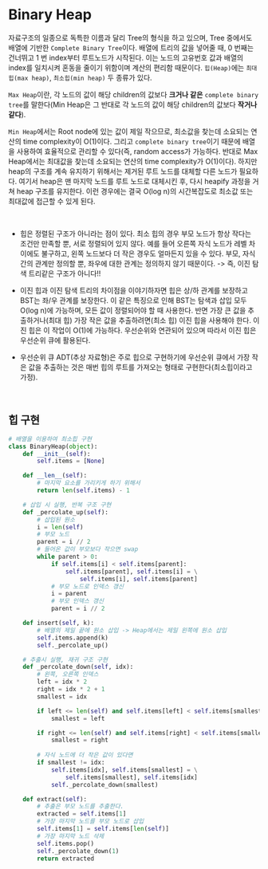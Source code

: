 # Binary Heap
자료구조의 일종으로 독특한 이름과 달리 Tree의 형식을 하고 있으며, Tree 중에서도 배열에 기반한 `Complete Binary Tree`이다. 배열에 트리의 값을 넣어줄 때, 0 번째는 건너뛰고 1 번 index부터 루트노드가 시작된다. 이는 노드의 고유번호 값과 배열의 index를 일치시켜 혼동을 줄이기 위함이며 계산의 편리함 때문이다. `힙(Heap)`에는 `최대힙(max heap)`, `최소힙(min heap)` 두 종류가 있다.

`Max Heap`이란, 각 노드의 값이 해당 children의 값보다 **크거나 같은** `complete binary tree`를 말한다(Min Heap은 그 반대로 각 노드의 값이 해당 children의 값보다 **작거나 같다**).

`Min Heap`에서는 Root node에 있는 값이 제일 작으므로, 최소값을 찾는데 소요되는 연산의 time complexity이 O(1)이다. 그리고 `complete binary tree`이기 때문에 배열을 사용하여 효율적으로 관리할 수 있다(즉, random access가 가능하다. 반대로 Max Heap에서는 최대값을 찾는데 소요되는 연산의 time complexity가 O(1)이다). 하지만 heap의 구조를 계속 유지하기 위해서는 제거된 루트 노드를 대체할 다른 노드가 필요하다. 여기서 heap은 맨 마지막 노드를 루트 노드로 대체시킨 후, 다시 heapify 과정을 거쳐 heap 구조를 유지한다. 이런 경우에는 결국 O(log n)의 시간복잡도로 최소값 또는 최대값에 접근할 수 있게 된다.

<br/>

* 힙은 정렬된 구조가 아니라는 점이 있다. 최소 힙의 경우 부모 노드가 항상 작다는 조건만 만족할 뿐, 서로 정렬되어 있지 않다. 예를 들어 오른쪽 자식 노드가 레벨 차이에도 불구하고, 왼쪽 노드보다 더 작은 경우도 얼마든지 있을 수 있다. 부모, 자식 간의 관계만 정의할 뿐, 좌우에 대한 관계는 정의하지 않기 때문이다. -> 즉, 이진 탐색 트리같은 구조가 아니다!!

* 이진 힙과 이진 탐색 트리의 차이점을 이야기하자면 힙은 상/하 관계를 보장하고 BST는 좌/우 관계를 보장한다. 이 같은 특징으로 인해 BST는 탐색과 삽입 모두 O(log n)에 가능하며, 모든 값이 정렬되어야 할 때 사용한다. 반면 가장 큰 값을 추출하거나(최대 힙) 가장 작은 값을 추출하려면(최소 힙) 이진 힙을 사용해야 한다. 이진 힙은 이 작업이 O(1)에 가능하다. 우선순위와 연관되어 있으며 따라서 이진 힙은 우선순위 큐에 활용된다.

* 우선순위 큐 ADT(추상 자료형)은 주로 힙으로 구현하기에 우선순위 큐에서 가장 작은 값을 추출하는 것은 매번 힙의 루트를 가져오는 형태로 구현한다(최소힙이라고 가정).

<br/>

## 힙 구현
``` python
# 배열을 이용하여 최소힙 구현
class BinaryHeap(object):
    def __init__(self):
        self.items = [None]

    def __len__(self):
        # 마지막 요소를 가리키게 하기 위해서
        return len(self.items) - 1

    # 삽입 시 실행, 반복 구조 구현
    def _percolate_up(self):
        # 삽입된 원소
        i = len(self)
        # 부모 노드
        parent = i // 2
        # 들어온 값이 부모보다 작으면 swap
        while parent > 0:
            if self.items[i] < self.items[parent]:
                self.items[parent], self.items[i] = \
                    self.items[i], self.items[parent]
            # 부모 노드로 인덱스 갱신
            i = parent
            # 부모 인덱스 갱신
            parent = i // 2

    def insert(self, k):
        # 배열의 제일 끝에 원소 삽입 -> Heap에서는 제일 왼쪽에 원소 삽입
        self.items.append(k)
        self._percolate_up()

    # 추출시 실행, 재귀 구조 구현
    def _percolate_down(self, idx):
        # 왼쪽, 오른쪽 인덱스
        left = idx * 2
        right = idx * 2 + 1
        smallest = idx

        if left <= len(self) and self.items[left] < self.items[smallest]:
            smallest = left

        if right <= len(self) and self.items[right] < self.items[smallest]:
            smallest = right
        
        # 자식 노드에 더 작은 값이 있다면
        if smallest != idx:
            self.items[idx], self.items[smallest] = \
                self.items[smallest], self.items[idx]
            self._percolate_down(smallest)

    def extract(self):
        # 추출은 부모 노드를 추출한다.
        extracted = self.items[1]
        # 가장 마지막 노드를 부모 노드로 삽입
        self.items[1] = self.items[len(self)]
        # 가장 마지막 노드 삭제
        self.items.pop()
        self._percolate_down(1)
        return extracted
```